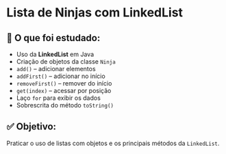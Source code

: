 <!DOCTYPE html>
<html lang="pt-BR">
<body>
  <h1> Lista de Ninjas com LinkedList</h1>

  <h2>📘 O que foi estudado:</h2>
  <ul>
    <li>Uso da <strong>LinkedList</strong> em Java</li>
    <li>Criação de objetos da classe <code>Ninja</code></li>
    <li><code>add()</code> – adicionar elementos</li>
    <li><code>addFirst()</code> – adicionar no início</li>
    <li><code>removeFirst()</code> – remover do início</li>
    <li><code>get(index)</code> – acessar por posição</li>
    <li>Laço <code>for</code> para exibir os dados</li>
    <li>Sobrescrita do método <code>toString()</code></li>
  </ul>

  <h2>✅ Objetivo:</h2>
  <p>Praticar o uso de listas com objetos e os principais métodos da <code>LinkedList</code>.</p>
</body>
</html>
